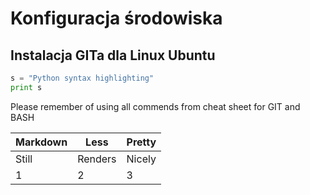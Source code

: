 # Konfiguracja środowiska 
## Instalacja GITa dla Linux Ubuntu

```python
s = "Python syntax highlighting"
print s
```

Please remember of using all commends from cheat sheet for GIT and BASH

Markdown | Less | Pretty
--- | --- | ---
Still | Renders | Nicely
1 | 2 | 3
